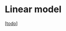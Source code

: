 # Linear model

[[todo]]

[//begin]: # "Autogenerated link references for markdown compatibility"
[todo]: ../todo.md "Todo"
[//end]: # "Autogenerated link references"